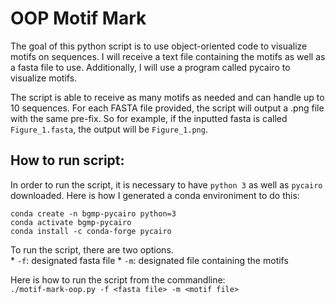 # OOP Motif Mark   

The goal of this python script is to use object-oriented code to visualize motifs on sequences. I will receive a text file containing the motifs as well as a fasta file to use. Additionally, I will use a program called pycairo to visualize motifs.  

The script is able to receive as many motifs as needed and can handle up to 10 sequences. For each FASTA file provided, the script will output a .png file with the same pre-fix. So for example, if the inputted fasta is called `Figure_1.fasta`, the output will be `Figure_1.png`.

## How to run script:   
In order to run the script, it is necessary to have `python 3` as well as `pycairo` downloaded. Here is how I generated a conda environiment to do this:  
```
conda create -n bgmp-pycairo python=3
conda activate bgmp-pycairo
conda install -c conda-forge pycairo
```  
To run the script, there are two options.  
    * `-f`: designated fasta file
    * `-m`: designated file containing the motifs  

Here is how to run the script from the commandline:   
```./motif-mark-oop.py -f <fasta file> -m <motif file>```
